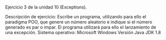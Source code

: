 
Ejercicio 3 de la unidad 10 (Exceptions).

Descripción de ejercicio: Escribe un programa, utilizando para ello el paradigma POO, que genere un número aleatorio e indique si el número generado es par o impar. El programa utilizará para ello el lanzamiento de una excepción.
Sistema operativo: Microsoft Windows Versión Java JDK 1.8
